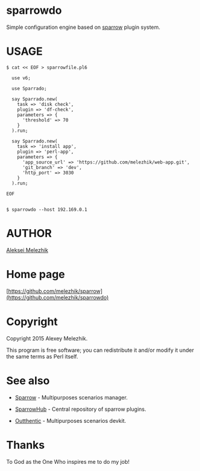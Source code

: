 # sparrowdo

Simple configuration engine based on [sparrow](https://sparrowhub.org) plugin system.


# USAGE


    $ cat << EOF > sparrowfile.pl6

      use v6;

      use Sparrado;

      say Sparrado.new(
        task => 'disk check',
        plugin => 'df-check',
        parameters => {
          'threshold' => 70
        }
      ).run;

      say Sparrado.new(
        task => 'install app',
        plugin => 'perl-app',
        parameters => {
          'app_source_url' => 'https://github.com/melezhik/web-app.git',
          'git_branch' => 'dev',
          'http_port' => 3030
        }
      ).run;

    EOF


    $ sparrowdo --host 192.169.0.1

# AUTHOR

[Aleksei Melezhik](mailto:melezhik@gmail.com)

# Home page

[https://github.com/melezhik/sparrow](https://github.com/melezhik/sparrowdo)

# Copyright

Copyright 2015 Alexey Melezhik.

This program is free software; you can redistribute it and/or modify it under the same terms as Perl itself.

# See also

* [Sparrow](https://metacpan.org/pod/Sparrow) - Multipurposes scenarios manager.

* [SparrowHub](https://sparrowhub.org) - Central repository of sparrow plugins.

* [Outthentic](https://metacpan.org/pod/Outthentic) - Multipurposes scenarios devkit.

# Thanks

To God as the One Who inspires me to do my job!


